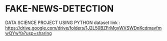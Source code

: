 # FAKE-NEWS-DETECTION
DATA SCIENCE PROJECT USING PYTHON
dataset link : https://drive.google.com/drive/folders/1J2L50BZFrMgvWVSWDnKcdmavfmwQYwYa?usp=sharing
